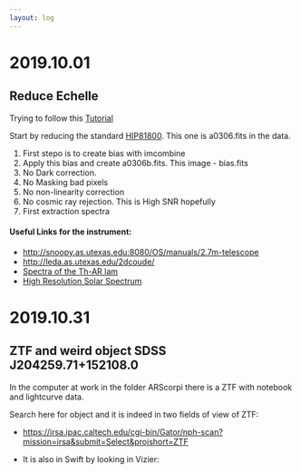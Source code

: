 ```yaml
---
layout: log
---
```



# 2019.10.01


## Reduce Echelle

Trying to follow this [Tutorial](https://www.naoj.org/Observing/Instruments/HDS/specana2014.10e.pdf)


Start by reducing the standard [HIP81800](http://simbad.u-strasbg.fr/simbad/sim-basic?Ident=HD+151044). This one is a0306.fits in the data. 

1. First stepo is to create bias with imcombine
2. Apply this bias and create a0306b.fits. This image - bias.fits
3. No Dark correction.
4. No Masking bad pixels
5. No non-linearity correction
6. No cosmic ray rejection. This is High SNR hopefully
7. First extraction spectra



#### Useful Links for the instrument:

- http://snoopy.as.utexas.edu:8080/OS/manuals/2.7m-telescope
- http://leda.as.utexas.edu/2dcoude/
- [Spectra of the Th-AR lam](https://www.as.utexas.edu/~hebe/2dcoude/thar/thar.pdf)
- [ High Resolution Solar Spectrum](http://bass2000.obspm.fr/solar_spect.php)




# 2019.10.31

## ZTF and weird object SDSS J204259.71+152108.0


In the computer at work in the folder ARScorpi there is a ZTF with notebook and lightcurve data.


Search here for object and it is indeed in two fields of view of ZTF:

- https://irsa.ipac.caltech.edu/cgi-bin/Gator/nph-scan?mission=irsa&submit=Select&projshort=ZTF

- It is also in Swift by looking in Vizier:


